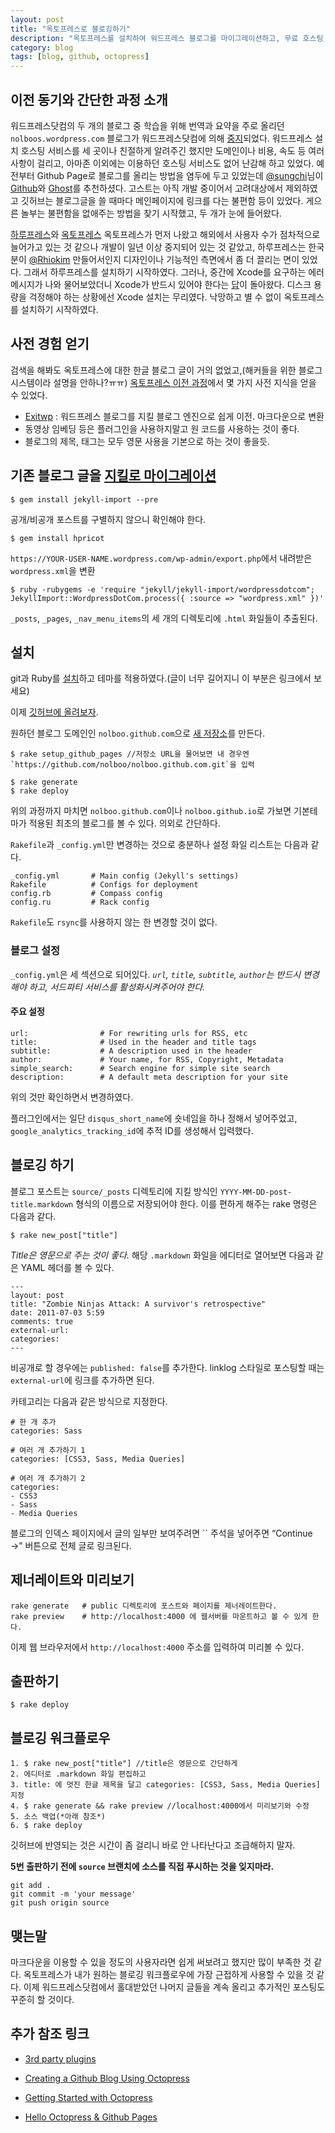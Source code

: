 ```yaml
---
layout: post
title: "옥토프레스로 블로깅하기"
description: "옥토프레스를 설치하여 워드프레스 블로그를 마이그레이션하고, 무료 호스팅 서비스를 제공하는 깃허브에 올리고 운영하는 방법"
category: blog
tags: [blog, github, octopress]
---
```


<!-- <div id="toc"><p class="toc_title">목차</p></div> -->

## 이전 동기와 간단한 과정 소개

워드프레스닷컴의 두 개의 블로그 중 학습을 위해 번역과 요약을 주로 올리던 `nolboos.wordpress.com` 블로그가 워드프레스닷컴에 의해 [중지][1]되었다. 워드프레스 설치 호스팅 서비스를 세 곳이나 친절하게 알려주긴 했지만 도메인이나 비용, 속도 등 여러 사항이 걸리고, 아마존 이외에는 이용하던 호스팅 서비스도 없어 난감해 하고 있었다. 예전부터 Github Page로 블로그를 올리는 방법을 염두에 두고 있었는데 [@sungchi][2]님이 [Github](http://sungchi.github.io/)와 [Ghost][3]를 추천하셨다. 고스트는 아직 개발 중이어서 고려대상에서 제외하였고 깃허브는 블로그글을 쓸 때마다 메인페이지에 링크를 다는 불편함 등이 있었다. 게으른 놀부는 불편함을 없애주는 방법을 찾기 시작했고, 두 개가 눈에 들어왔다.

[하루프레스][4]와 [옥토프레스][5] 옥토프레스가 먼저 나왔고 해외에서 사용자 수가 점차적으로 늘어가고 있는 것 같으나 개발이 일년 이상 중지되어 있는 것 같았고, 하루프레스는 한국분이 [@Rhiokim][6] 만들어서인지 디자인이나 기능적인 측면에서 좀 더 끌리는 면이 있었다. 그래서 하루프레스를 설치하기 시작하였다. 그러나, 중간에 Xcode를 요구하는 에러메시지가 나와 물어보았더니 Xcode가 반드시 있어야 한다는 [답][7]이 돌아왔다. 디스크 용량을 걱정해야 하는 상황에선 Xcode 설치는 무리였다. 낙망하고 별 수 없이 옥토프레스를 설치하기 시작하였다.

## 사전 경험 얻기

검색을 해봐도 옥토프레스에 대한 한글 블로그 글이 거의 없었고,(해커들을 위한 블로그 시스템이라 설명을 안하나?ㅠㅠ) [옥토프레스 이전 과정][8]에서 몇 가지 사전 지식을 얻을 수 있었다.

  * [Exitwp][9] : 워드프레스 블로그를 지킬 블로그 엔진으로 쉽게 이전. 마크다운으로 변환
  * 동영상 임베딩 등은 플러그인을 사용하지말고 원 코드를 사용하는 것이 좋다.
  * 블로그의 제목, 태그는 모두 영문 사용을 기본으로 하는 것이 좋을듯.

## 기존 블로그 글을 [지킬로 마이그레이션](http://jekyllrb.com/docs/migrations/)

    $ gem install jekyll-import --pre


공개/비공개 포스트를 구별하지 않으니 확인해야 한다.


    $ gem install hpricot


`https://YOUR-USER-NAME.wordpress.com/wp-admin/export.php`에서 내려받은 `wordpress.xml`을 변환


    $ ruby -rubygems -e 'require "jekyll/jekyll-import/wordpressdotcom";
    JekyllImport::WordpressDotCom.process({ :source => "wordpress.xml" })'


`_posts`, `_pages`, `_nav_menu_items`의 세 개의 디렉토리에 `.html` 화일들이 추출된다.

## 설치

git과 Ruby를 [설치][10]하고 테마를 적용하였다.(글이 너무 길어지니 이 부분은 링크에서 보세요)

이제 [깃허브에 올려보자][11].

원하던 블로그 도메인인 `nolboo.github.com`으로 [새 저장소][12]를 만든다.


    $ rake setup_github_pages //저장소 URL을 물어보면 내 경우엔 `https://github.com/nolboo/nolboo.github.com.git`을 입력

    $ rake generate
    $ rake deploy


위의 과정까지 마치면 `nolboo.github.com`이나 `nolboo.github.io`로 가보면 기본테마가 적용된 최초의 블로그를 볼 수 있다. 의외로 간단하다.

`Rakefile`과 `_config.yml`만 변경하는 것으로 충분하나 설정 화일 리스트는 다음과 같다.


    _config.yml       # Main config (Jekyll's settings)
    Rakefile          # Configs for deployment
    config.rb         # Compass config
    config.ru         # Rack config


`Rakefile`도 `rsync`를 사용하지 않는 한 변경할 것이 없다.

### 블로그 설정

`_config.yml`은 세 섹션으로 되어있다. _`url`, `title`, `subtitle`, `author`는 반드시 변경해야 하고, 서드파티 서비스를 활성화시켜주어야 한다._

#### 주요 설정


    url:                # For rewriting urls for RSS, etc
    title:              # Used in the header and title tags
    subtitle:           # A description used in the header
    author:             # Your name, for RSS, Copyright, Metadata
    simple_search:      # Search engine for simple site search
    description:        # A default meta description for your site


위의 것만 확인하면서 변경하였다.

플러그인에서는 일단 `disqus_short_name`에 숏네임을 하나 정해서 넣어주었고, `google_analytics_tracking_id`에 추적 ID를 생성해서 입력했다.

## 블로깅 하기

블로그 포스트는 `source/_posts` 디렉토리에 지킬 방식인 `YYYY-MM-DD-post-title.markdown` 형식의 이름으로 저장되어야 한다. 이를 편하게 해주는 rake 명령은 다음과 같다.


    $ rake new_post["title"]


_Title은 영문으로 주는 것이 좋다._ 해당 `.markdown` 화일을 에디터로 열어보면 다음과 같은 YAML 헤더를 볼 수 있다.


    ---
    layout: post
    title: "Zombie Ninjas Attack: A survivor's retrospective"
    date: 2011-07-03 5:59
    comments: true
    external-url:
    categories:
    ---


비공개로 할 경우에는 `published: false`를 추가한다. linklog 스타일로 포스팅할 때는 `external-url`에 링크를 추가하면 된다.

카테고리는 다음과 같은 방식으로 지정한다.


    # 한 개 추가
    categories: Sass

    # 여러 개 추가하기 1
    categories: [CSS3, Sass, Media Queries]

    # 여러 개 추가하기 2
    categories:
    - CSS3
    - Sass
    - Media Queries


블로그의 인덱스 페이지에서 글의 일부만 보여주려면 `` 주석을 넣어주면 “Continue →” 버튼으로 전체 글로 링크된다.

## 제너레이트와 미리보기


    rake generate   # public 디렉토리에 포스트와 페이지를 제너레이트한다.
    rake preview    # http://localhost:4000 에 웹서버를 마운트하고 볼 수 있게 한다.


이제 웹 브라우저에서 `http://localhost:4000` 주소를 입력하여 미리볼 수 있다.

## 출판하기


    $ rake deploy


## 블로깅 워크플로우


    1. $ rake new_post["title"] //title은 영문으로 간단하게
    2. 에디터로 .markdown 화일 편집하고
    3. title: 에 멋진 한글 제목을 달고 categories: [CSS3, Sass, Media Queries] 지정
    4. $ rake generate && rake preview //localhost:4000에서 미리보기와 수정
    5. 소스 백업(*아래 참조*)
    6. $ rake deploy


깃허브에 반영되는 것은 시간이 좀 걸리니 바로 안 나타난다고 조급해하지 말자.

**5번 출판하기 전에 `source` 브랜치에 소스를 직접 푸시하는 것을 잊지마라.**


    git add .
    git commit -m 'your message'
    git push origin source


## 맺는말

마크다운을 이용할 수 있을 정도의 사용자라면 쉽게 써보려고 했지만 많이 부족한 것 같다. 옥토프레스가 내가 원하는 블로깅 워크플로우에 가장 근접하게 사용할 수 있을 것 같다. 이제 워드프레스닷컴에서 홀대받았던 나머지 글들을 계속 올리고 추가적인 포스팅도 꾸준히 할 것이다.

## 추가 참조 링크

* [3rd party plugins](https://github.com/imathis/octopress/wiki/3rd-party-plugins)
* [Creating a Github Blog Using Octopress](http://www.tomordonez.com/blog/2012/06/04/creating-a-github-blog-using-octopress/)
* [Getting Started with Octopress](http://webdesign.tutsplus.com/tutorials/applications/getting-started-with-octopress/)
* [Hello Octopress & Github Pages](http://paulsturgess.co.uk/blog/2013/04/24/hello-octopress-and-github-pages/)

   [1]: http://en.support.wordpress.com/suspended-blogs/
   [2]: https://twitter.com/sungchi
   [3]: http://tryghost.org/
   [4]: http://haroopress.com/
   [5]: http://octopress.org/
   [6]: https://twitter.com/Rhiokim
   [7]: https://twitter.com/n0lb00/status/356388684259528705
   [8]: http://doomed-lover.com/archives/migrating-to-octopress/
   [9]: https://github.com/thomasf/exitwp
   [10]: http://octopress.org/docs/setup/
   [11]: http://octopress.org/docs/deploying/github/
   [12]: https://github.com/repositories/new

